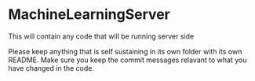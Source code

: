 # MachineLearningServer
This will contain any code that will be running server side 

Please keep anything that is self sustaining in its own folder with its own README. Make sure you keep the commit messages relavant to what you have changed in the code.
